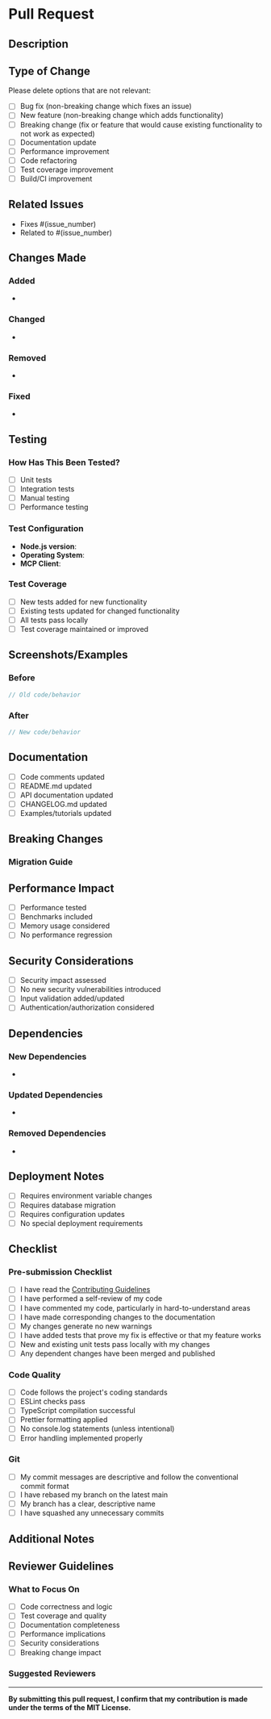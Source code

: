 # Pull Request

## Description

<!-- Provide a brief description of the changes in this PR -->

## Type of Change

Please delete options that are not relevant:

- [ ] Bug fix (non-breaking change which fixes an issue)
- [ ] New feature (non-breaking change which adds functionality)
- [ ] Breaking change (fix or feature that would cause existing functionality to not work as expected)
- [ ] Documentation update
- [ ] Performance improvement
- [ ] Code refactoring
- [ ] Test coverage improvement
- [ ] Build/CI improvement

## Related Issues

<!-- Link to related issues using "Fixes #123" or "Closes #123" -->

- Fixes #(issue_number)
- Related to #(issue_number)

## Changes Made

<!-- Describe the specific changes made in this PR -->

### Added
- 

### Changed
- 

### Removed
- 

### Fixed
- 

## Testing

### How Has This Been Tested?

- [ ] Unit tests
- [ ] Integration tests
- [ ] Manual testing
- [ ] Performance testing

### Test Configuration

- **Node.js version**: 
- **Operating System**: 
- **MCP Client**: 

### Test Coverage

- [ ] New tests added for new functionality
- [ ] Existing tests updated for changed functionality
- [ ] All tests pass locally
- [ ] Test coverage maintained or improved

## Screenshots/Examples

<!-- If applicable, add screenshots or code examples to help explain your changes -->

### Before
```typescript
// Old code/behavior
```

### After
```typescript
// New code/behavior
```

## Documentation

- [ ] Code comments updated
- [ ] README.md updated
- [ ] API documentation updated
- [ ] CHANGELOG.md updated
- [ ] Examples/tutorials updated

## Breaking Changes

<!-- If this introduces breaking changes, describe them here -->

### Migration Guide

<!-- Provide instructions for users to migrate from the old to new behavior -->

## Performance Impact

<!-- Describe any performance implications of your changes -->

- [ ] Performance tested
- [ ] Benchmarks included
- [ ] Memory usage considered
- [ ] No performance regression

## Security Considerations

- [ ] Security impact assessed
- [ ] No new security vulnerabilities introduced
- [ ] Input validation added/updated
- [ ] Authentication/authorization considered

## Dependencies

### New Dependencies
- 

### Updated Dependencies
- 

### Removed Dependencies
- 

## Deployment Notes

<!-- Any special instructions for deploying these changes -->

- [ ] Requires environment variable changes
- [ ] Requires database migration
- [ ] Requires configuration updates
- [ ] No special deployment requirements

## Checklist

### Pre-submission Checklist

- [ ] I have read the [Contributing Guidelines](CONTRIBUTING.md)
- [ ] I have performed a self-review of my code
- [ ] I have commented my code, particularly in hard-to-understand areas
- [ ] I have made corresponding changes to the documentation
- [ ] My changes generate no new warnings
- [ ] I have added tests that prove my fix is effective or that my feature works
- [ ] New and existing unit tests pass locally with my changes
- [ ] Any dependent changes have been merged and published

### Code Quality

- [ ] Code follows the project's coding standards
- [ ] ESLint checks pass
- [ ] TypeScript compilation successful
- [ ] Prettier formatting applied
- [ ] No console.log statements (unless intentional)
- [ ] Error handling implemented properly

### Git

- [ ] My commit messages are descriptive and follow the conventional commit format
- [ ] I have rebased my branch on the latest main
- [ ] My branch has a clear, descriptive name
- [ ] I have squashed any unnecessary commits

## Additional Notes

<!-- Add any additional notes, concerns, or questions for reviewers -->

## Reviewer Guidelines

### What to Focus On

- [ ] Code correctness and logic
- [ ] Test coverage and quality
- [ ] Documentation completeness
- [ ] Performance implications
- [ ] Security considerations
- [ ] Breaking change impact

### Suggested Reviewers

<!-- @mention specific team members if needed -->

---

**By submitting this pull request, I confirm that my contribution is made under the terms of the MIT License.**